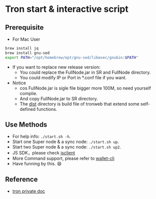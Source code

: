 # Tron start & interactive script

## Prerequisite

- For Mac User

```sh
brew install jq
brew install gnu-sed
export PATH="/opt/homebrew/opt/gnu-sed/libexec/gnubin:$PATH"
```

- If you want to replace new release version:
  - You could replace the FullNode.jar in SR and FullNode directory.
  - You could modify IP or Port in *.conf file if you want.
- Notice
  - cos FullNode.jar is sigle file bigger more 100M, so need yourself complie.
  - And copy FullNode.jar to SR directory.
  - The [dist](./dist) directory is build file of tronweb that extend some self-defined functions.

## Use Methods

- For help info: `./start.sh -h`.
- Start one Super node & a sync node: `./start.sh up`.
- Start two Super node & a sync node: `./start.sh up2`.
- JS SDK，please check [jsclient](./jsclient)
- More Command support, please refer to [wallet-cli](https://github.com/tronprotocol/wallet-cli)
- Have funning by this. 😄

## Reference

- [tron private doc](https://cn.developers.tron.network/docs/tron-private-chain)